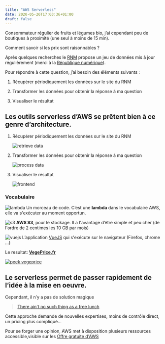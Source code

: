 ```yaml
---
title: "AWS Serverless"
date: 2020-05-26T17:03:36+01:00
draft: false
---
```


Consommateur régulier de fruits et légumes bio, j’ai cependant peu de
boutiques à proximité (une seul à moins de 15 min).

Comment savoir si les prix sont raisonnables ?

Après quelques recherches le [RNM](https://rnm.franceagrimer.fr/accueil)
propose un jeu de données mis à jour régulièrement (merci à la
[République numérique](https://www.legifrance.gouv.fr/affichTexte.do?cidTexte=JORFTEXT000033202746&dateTexte=&categorieLien=id)).


Pour répondre à cette question, j’ai besoin des éléments suivants :

1. Récupérer périodiquement les données sur le site du RNM

2. Transformer les données pour obtenir la réponse à ma question

3. Visualiser le résultat

<!--remettre en ordre-->

## Les outils serverless d’AWS se prêtent bien à ce genre d’architecture.

1. Récupérer périodiquement les données sur le site du RNM

   ![retrieve data]({static}/images/vegeprice/image5.png)

2. Transformer les données pour obtenir la réponse à ma question

   ![process data]({static}/images/vegeprice/image3.png)

3. Visualiser le résultat

   ![frontend]({static}/images/vegeprice/image1.png)

### Vocabulaire

![lambda]({static}/images/vegeprice/image6.png) Un morceau de code. C’est une **lambda** dans le vocabulaire AWS, elle va s'exécuter au moment opportun.

![s3]({static}/images/vegeprice/image4.png) **AWS S3**, pour le stockage. Il a l'avantage d’être simple et peu cher (de
l'ordre de 2 centimes les 10 GB par mois)

![vuejs]({static}/images/vegeprice/image2.png) L’application [VueJS](https://vuejs.org/) qui s'exécute sur le navigateur (Firefox,
chrome …)

Le resultat: **[VegePrice.fr](https://www.vegeprice.fr)**

[![peek vegeprice]({static}/images/vegeprice/peek-vegeprice.apng)](https://www.vegeprice.fr)

## Le serverless permet de passer rapidement de l’idée à la mise en oeuvre.

Cependant, il n’y a pas de solution magique

> [There ain't no such thing as a free
> lunch](https://en.wikipedia.org/wiki/There_ain%27t_no_such_thing_as_a_free_lunch)

Cette approche demande de nouvelles expertises, moins de
contrôle direct, un pricing plus compliqué…

Pour se forger une opinion,
AWS met à disposition plusieurs ressources accessible,visible sur les
[Offre gratuite
d'AWS](https://aws.amazon.com/fr/free/?audit=2019q1&all-free-tier.sort-by=item.additionalFields.SortRank&all-free-tier.sort-order=asc&awsf.Free%20Tier%20Types=tier%23always-free)
